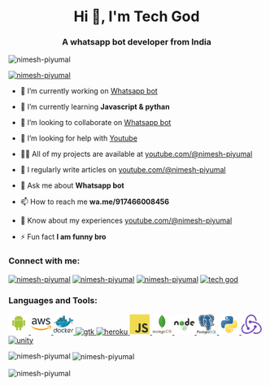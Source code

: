 <h1 align="center">Hi 👋, I'm Tech God</h1>
<h3 align="center">A whatsapp bot developer from India</h3>

<p align="left"> <img src="https://komarev.com/ghpvc/?username=nimesh-piyumal&label=Profile%20views&color=0e75b6&style=flat" alt="nimesh-piyumal" /> </p>

<p align="left"> <a href="https://github.com/ryo-ma/github-profile-trophy"><img src="https://github-profile-trophy.vercel.app/?username=nimesh-piyumal" alt="nimesh-piyumal" /></a> </p>

- 🔭 I’m currently working on [Whatsapp bot](wa.me/917466008456)

- 🌱 I’m currently learning **Javascript & pythan**

- 👯 I’m looking to collaborate on [Whatsapp bot](youtube.com/@nimesh-piyumal)

- 🤝 I’m looking for help with [Youtube](youtube.com/@nimesh-piyumal)

- 👨‍💻 All of my projects are available at [youtube.com/@nimesh-piyumal](youtube.com/@nimesh-piyumal)

- 📝 I regularly write articles on [youtube.com/@nimesh-piyumal](youtube.com/@nimesh-piyumal)

- 💬 Ask me about **Whatsapp bot**

- 📫 How to reach me **wa.me/917466008456**

- 📄 Know about my experiences [youtube.com/@nimesh-piyumal](youtube.com/@nimesh-piyumal)

- ⚡ Fun fact **I am funny bro**

<h3 align="left">Connect with me:</h3>
<p align="left">
<a href="https://twitter.com/nimesh-piyumal" target="blank"><img align="center" src="https://raw.githubusercontent.com/rahuldkjain/github-profile-readme-generator/master/src/images/icons/Social/twitter.svg" alt="nimesh-piyumal" height="30" width="40" /></a>
<a href="https://fb.com/nimesh-piyumal" target="blank"><img align="center" src="https://raw.githubusercontent.com/rahuldkjain/github-profile-readme-generator/master/src/images/icons/Social/facebook.svg" alt="nimesh-piyumal" height="30" width="40" /></a>
<a href="https://instagram.com/nimesh-piyumal" target="blank"><img align="center" src="https://raw.githubusercontent.com/rahuldkjain/github-profile-readme-generator/master/src/images/icons/Social/instagram.svg" alt="nimesh-piyumal" height="30" width="40" /></a>
<a href="https://www.youtube.com/c/tech god" target="blank"><img align="center" src="https://raw.githubusercontent.com/rahuldkjain/github-profile-readme-generator/master/src/images/icons/Social/youtube.svg" alt="tech god" height="30" width="40" /></a>
</p>

<h3 align="left">Languages and Tools:</h3>
<p align="left"> <a href="https://developer.android.com" target="_blank" rel="noreferrer"> <img src="https://raw.githubusercontent.com/devicons/devicon/master/icons/android/android-original-wordmark.svg" alt="android" width="40" height="40"/> </a> <a href="https://aws.amazon.com" target="_blank" rel="noreferrer"> <img src="https://raw.githubusercontent.com/devicons/devicon/master/icons/amazonwebservices/amazonwebservices-original-wordmark.svg" alt="aws" width="40" height="40"/> </a> <a href="https://www.docker.com/" target="_blank" rel="noreferrer"> <img src="https://raw.githubusercontent.com/devicons/devicon/master/icons/docker/docker-original-wordmark.svg" alt="docker" width="40" height="40"/> </a> <a href="https://www.gtk.org/" target="_blank" rel="noreferrer"> <img src="https://upload.wikimedia.org/wikipedia/commons/7/71/GTK_logo.svg" alt="gtk" width="40" height="40"/> </a> <a href="https://heroku.com" target="_blank" rel="noreferrer"> <img src="https://www.vectorlogo.zone/logos/heroku/heroku-icon.svg" alt="heroku" width="40" height="40"/> </a> <a href="https://developer.mozilla.org/en-US/docs/Web/JavaScript" target="_blank" rel="noreferrer"> <img src="https://raw.githubusercontent.com/devicons/devicon/master/icons/javascript/javascript-original.svg" alt="javascript" width="40" height="40"/> </a> <a href="https://www.mongodb.com/" target="_blank" rel="noreferrer"> <img src="https://raw.githubusercontent.com/devicons/devicon/master/icons/mongodb/mongodb-original-wordmark.svg" alt="mongodb" width="40" height="40"/> </a> <a href="https://nodejs.org" target="_blank" rel="noreferrer"> <img src="https://raw.githubusercontent.com/devicons/devicon/master/icons/nodejs/nodejs-original-wordmark.svg" alt="nodejs" width="40" height="40"/> </a> <a href="https://www.postgresql.org" target="_blank" rel="noreferrer"> <img src="https://raw.githubusercontent.com/devicons/devicon/master/icons/postgresql/postgresql-original-wordmark.svg" alt="postgresql" width="40" height="40"/> </a> <a href="https://www.python.org" target="_blank" rel="noreferrer"> <img src="https://raw.githubusercontent.com/devicons/devicon/master/icons/python/python-original.svg" alt="python" width="40" height="40"/> </a> <a href="https://redux.js.org" target="_blank" rel="noreferrer"> <img src="https://raw.githubusercontent.com/devicons/devicon/master/icons/redux/redux-original.svg" alt="redux" width="40" height="40"/> </a> <a href="https://unity.com/" target="_blank" rel="noreferrer"> <img src="https://www.vectorlogo.zone/logos/unity3d/unity3d-icon.svg" alt="unity" width="40" height="40"/> </a> </p>

<p><img align="left" src="https://github-readme-stats.vercel.app/api/top-langs?username=nimesh-piyumal&show_icons=true&locale=en&layout=compact" alt="nimesh-piyumal" /></p>

<p>&nbsp;<img align="center" src="https://github-readme-stats.vercel.app/api?username=nimesh-piyumal&show_icons=true&locale=en" alt="nimesh-piyumal" /></p>

<p><img align="center" src="https://github-readme-streak-stats.herokuapp.com/?user=nimesh-piyumal&" alt="nimesh-piyumal" /></p>
